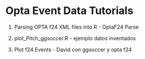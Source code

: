 # Opta Event Data Tutorials

1. Parsing OPTA f24 XML files into R - OptaF24 Parse

2. plot_Pitch_ggsoccer.R - ejemplo datos inventados

3. Plot f24 Events - David con ggsoccer y opta f24
